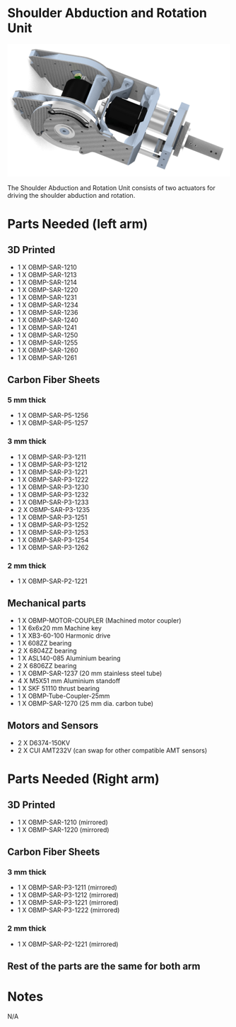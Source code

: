 # Shoulder Abduction and Rotation Unit

<img src="https://raw.githubusercontent.com/newdexterity/Open-Biomanual-Manipulation-System/master/images/readme/obmp-sar-1200.jpg" width="800">

The Shoulder Abduction and Rotation Unit consists of two actuators for driving the shoulder abduction and rotation.

# Parts Needed (left arm)
## 3D Printed

* 1 X OBMP-SAR-1210
* 1 X OBMP-SAR-1213
* 1 X OBMP-SAR-1214
* 1 X OBMP-SAR-1220
* 1 X OBMP-SAR-1231
* 1 X OBMP-SAR-1234
* 1 X OBMP-SAR-1236
* 1 X OBMP-SAR-1240
* 1 X OBMP-SAR-1241
* 1 X OBMP-SAR-1250
* 1 X OBMP-SAR-1255
* 1 X OBMP-SAR-1260
* 1 X OBMP-SAR-1261

## Carbon Fiber Sheets
### 5 mm thick

* 1 X OBMP-SAR-P5-1256
* 1 X OBMP-SAR-P5-1257

### 3 mm thick

* 1 X OBMP-SAR-P3-1211
* 1 X OBMP-SAR-P3-1212
* 1 X OBMP-SAR-P3-1221
* 1 X OBMP-SAR-P3-1222
* 1 X OBMP-SAR-P3-1230
* 1 X OBMP-SAR-P3-1232
* 1 X OBMP-SAR-P3-1233
* 2 X OBMP-SAR-P3-1235
* 1 X OBMP-SAR-P3-1251
* 1 X OBMP-SAR-P3-1252
* 1 X OBMP-SAR-P3-1253
* 1 X OBMP-SAR-P3-1254
* 1 X OBMP-SAR-P3-1262

### 2 mm thick

* 1 X OBMP-SAR-P2-1221

## Mechanical parts

* 1 X OBMP-MOTOR-COUPLER (Machined motor coupler)
* 1 X 6x6x20 mm Machine key
* 1 X XB3-60-100 Harmonic drive
* 1 X 608ZZ bearing
* 2 X 6804ZZ bearing
* 1 X ASL140-085 Aluminium bearing
* 2 X 6806ZZ bearing
* 1 X OBMP-SAR-1237 (20 mm stainless steel tube)
* 4 X M5X51 mm Aluminium standoff
* 1 X SKF 51110 thrust bearing
* 1 X OBMP-Tube-Coupler-25mm
* 1 X OBMP-SAR-1270 (25 mm dia. carbon tube)
  
## Motors and Sensors

* 2 X D6374-150KV
* 2 X CUI AMT232V (can swap for other compatible AMT sensors)


# Parts Needed (Right arm)
## 3D Printed
* 1 X OBMP-SAR-1210 (mirrored)
* 1 X OBMP-SAR-1220 (mirrored)

  
## Carbon Fiber Sheets
### 3 mm thick

* 1 X OBMP-SAR-P3-1211 (mirrored)
* 1 X OBMP-SAR-P3-1212 (mirrored)
* 1 X OBMP-SAR-P3-1221 (mirrored)
* 1 X OBMP-SAR-P3-1222 (mirrored)

### 2 mm thick

* 1 X OBMP-SAR-P2-1221 (mirrored)

## Rest of the parts are the same for both arm

# Notes
N/A
